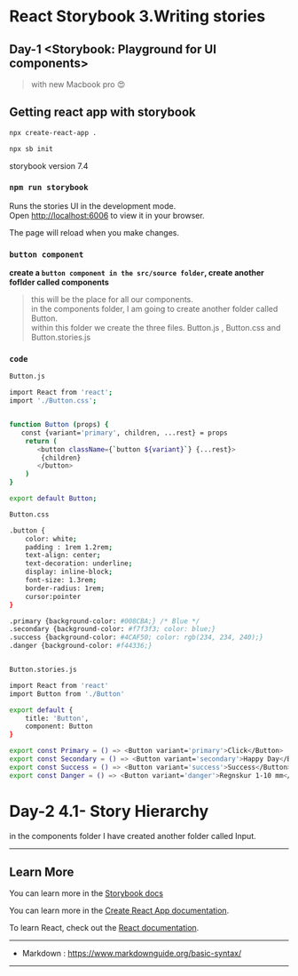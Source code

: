 # React Storybook 3.Writing stories
## Day-1 <Storybook: Playground for UI components>
> with new Macbook pro :heart_eyes:

## Getting react app with storybook
```bash
npx create-react-app .

npx sb init

```
storybook version 7.4 


### `npm run storybook`

Runs the stories UI in the development mode.\
Open [http://localhost:6006](http://localhost:6006) to view it in your browser.

The page will reload when you make changes.


### `button component`

**create a `button component in the src/source folder`, create another foflder called components**

>this will be the place for all our components.\
>in the components folder, I am going to create another
 folder called Button.\
>within this folder we create the three files.
Button.js , Button.css and Button.stories.js

### `code`
```bash
Button.js

import React from 'react';
import './Button.css';


function Button (props) {
   const {variant='primary', children, ...rest} = props
    return (
       <button className={`button ${variant}`} {...rest}>
        {children}
       </button>
    )
}

export default Button;

```

```bash
Button.css

.button {
    color: white;
    padding : 1rem 1.2rem;
    text-align: center;
    text-decoration: underline;
    display: inline-block;
    font-size: 1.3rem;
    border-radius: 1rem;
    cursor:pointer
}

.primary {background-color: #008CBA;} /* Blue */
.secondary {background-color: #f7f3f3; color: blue;}
.success {background-color: #4CAF50; color: rgb(234, 234, 240);}
.danger {background-color: #f44336;}

```

```bash

Button.stories.js

import React from 'react'
import Button from './Button'

export default {
    title: 'Button',
    component: Button
}

export const Primary = () => <Button variant='primary'>Click</Button>
export const Secondary = () => <Button variant='secondary'>Happy Day</Button>
export const Success = () => <Button variant='success'>Success</Button>
export const Danger = () => <Button variant='danger'>Regnskur 1-10 mm</Button>


```

# Day-2 4.1- Story Hierarchy

in the components folder I have created another folder 
called Input.



---------------------------------------

## Learn More

You can learn more in the [Storybook docs](https://storybook.js.org/docs/react/get-started/why-storybook)

You can learn more in the [Create React App documentation](https://facebook.github.io/create-react-app/docs/getting-started).

To learn React, check out the [React documentation](https://reactjs.org/).



*****

* Markdown : <https://www.markdownguide.org/basic-syntax/>

---------------------------------------




